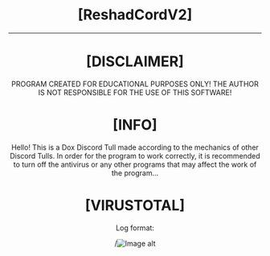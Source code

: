 <div align="center">

# [ReshadCordV2]
----------------------------------------------------------------------------------------------------
# [DISCLAIMER]

PROGRAM CREATED FOR EDUCATIONAL PURPOSES ONLY! THE AUTHOR IS NOT RESPONSIBLE FOR THE USE OF THIS SOFTWARE!

# [INFO]
Hello! This is a Dox Discord Tull made according to the mechanics of other Discord Tulls. In order for the program to work correctly, it is recommended to turn off the antivirus or any other programs that may affect the work of the program...

# [VIRUSTOTAL]

Log format:

/![Image alt]()
